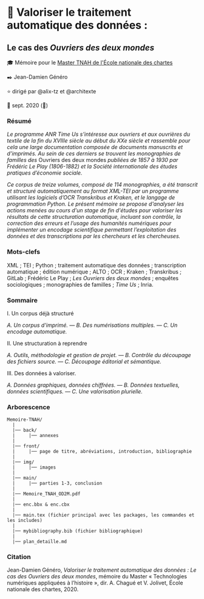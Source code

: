 #  :notebook_with_decorative_cover: Valoriser le traitement automatique des données : 

## Le cas des *Ouvriers des deux mondes*
 
:mortar_board: Mémoire pour le [Master TNAH de l'École nationale des chartes](http://www.chartes.psl.eu/fr/cursus/master-technologies-numeriques-appliquees-histoire)

:black_nib: Jean-Damien Généro

:star: dirigé par @alix-tz et @architexte

:calendar: sept. 2020 (🦠)

### Résumé
*Le programme ANR Time Us s’intéresse aux ouvriers et aux ouvrières du textile de la fin du XVIIIe siècle au début du XXe siècle et rassemble pour cela une large documentation composée de documents manuscrits et d'imprimés. Au sein de ces derniers se trouvent les monographies de familles des* Ouvriers des deux mondes *publiées de 1857 à 1930 par Frédéric Le Play (1806-1882) et la Société internationale des études pratiques d’économie sociale.*

*Ce corpus de treize volumes, composé de 114 monographies, a été transcrit et structuré automatiquement au format XML-TEI par un programme utilisant les logiciels d’OCR Transkribus et Kraken, et le langage de programmation Python. Le présent mémoire se propose d'analyser les actions menées au cours d'un stage de fin d'études pour valoriser les résultats de cette structuration automatique, incluant son contrôle, la correction des erreurs et l’usage des humanités numériques pour implémenter un encodage scientifique permettant l’exploitation des données et des transcriptions par les chercheurs et les chercheuses.*

### Mots-clefs

XML ; TEI ; Python ; traitement automatique des données ; transcription automatique ; édition numérique ; ALTO ; OCR ; Kraken ; Transkribus ; GitLab ; Frédéric Le Play ; *Les Ouvriers des deux mondes* ; enquêtes sociologiques ; monographies de familles ; *Time Us* ; Inria.

### Sommaire

I. Un corpus déjà structuré

*A. Un corpus d'imprimé. —  B. Des numérisations multiples. — C. Un encodage automatique.*

II. Une structuration à reprendre

*A. Outils, méthodologie et gestion de projet. — B. Contrôle du découpage des fichiers source. —  C. Découpage éditorial et sémantique.*

III. Des données à valoriser.

*A. Données graphiques, données chiffrées. — B. Données textuelles, données scientifiques. — C. Une valorisation plurielle.*

### Arborescence

```
Memoire-TNAH/
  |
  |── back/
  |     |── annexes
  |
  |── front/
  |     |── page de titre, abréviations, introduction, bibliographie
  |
  |── img/
  |     |── images
  |
  |── main/
  |     |── parties 1-3, conclusion
  |
  |── Memoire_TNAH_OD2M.pdf
  |
  |── enc.bbx & enc.cbx
  |
  |── main.tex (fichier principal avec les packages, les commandes et les includes)
  |
  |── mybibliography.bib (fichier bibliographique)
  |
  |── plan_detaille.md
```

### Citation

Jean-Damien Généro, *Valoriser le traitement automatique des données : Le cas des Ouvriers des deux mondes*, mémoire du Master «&nbsp;Technologies numériques appliquées à l’histoire&nbsp;», dir. A. Chagué et V. Jolivet, École nationale des chartes, 2020.
